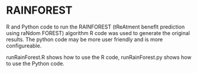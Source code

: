 # RAINFOREST
R and Python code to run the RAINFOREST (tReAtment benefIt prediction using raNdom FOREST) algorithm
R code was used to generate the original results. The python code may be more user friendly and is more configureable. 

runRainForest.R shows how to use the R code, runRainForest.py shows how to use the Python code. 


